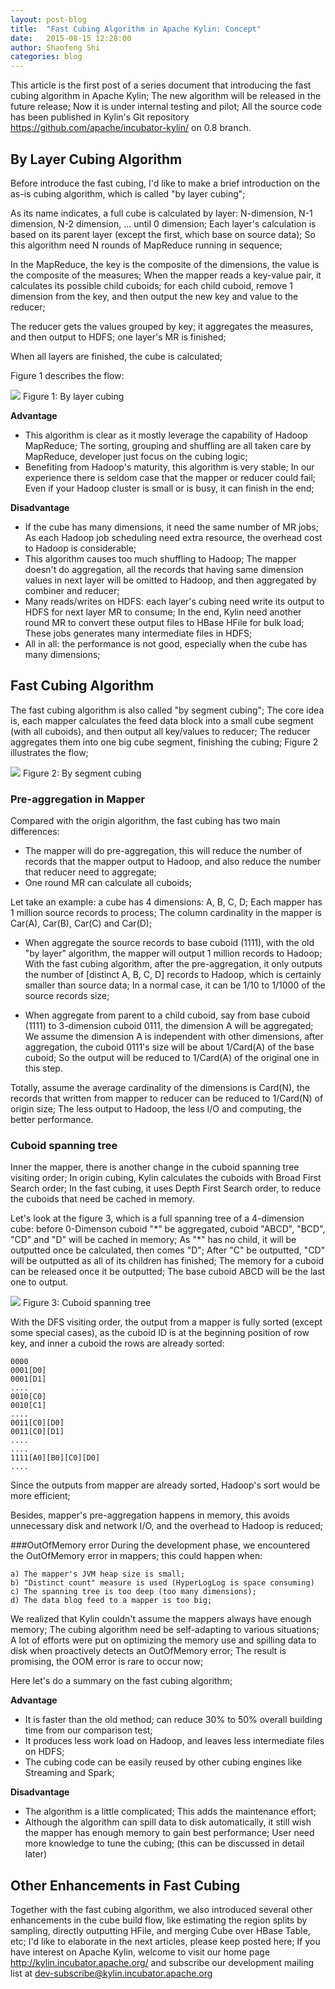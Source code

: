 ```yaml
---
layout: post-blog
title:  "Fast Cubing Algorithm in Apache Kylin: Concept"
date:   2015-08-15 12:28:00
author: Shaofeng Shi
categories: blog
---
```


This article is the first post of a series document that introducing the fast cubing algorithm in Apache Kylin; The new algorithm will be released in the future release; Now it is under internal testing and pilot; All the source code has been published in Kylin's Git repository <https://github.com/apache/incubator-kylin/> on 0.8 branch. 


## By Layer Cubing Algorithm
Before introduce the fast cubing, I'd like to make a brief introduction on the as-is cubing algorithm, which is called "by layer cubing"; 

As its name indicates, a full cube is calculated by layer: N-dimension, N-1 dimension, N-2 dimension, ... until 0 dimension; Each layer's calculation is based on its parent layer (except the first, which base on source data); So this algorithm need N rounds of MapReduce running in sequence;

In the MapReduce, the key is the composite of the dimensions, the value is the composite of the measures; When the mapper reads a key-value pair, it calculates its possible child cuboids; for each child cuboid, remove 1 dimension from the key, and then output the new key and value to the reducer; 

The reducer gets the values grouped by key; it aggregates the measures, and then output to HDFS; one layer's MR is finished;

When all layers are finished, the cube is calculated;

Figure 1 describes the flow:

![]( /images/blog/by-layer-cubing.png)
Figure 1: By layer cubing


**Advantage**

* This algorithm is clear as it mostly leverage the capability of Hadoop MapReduce; The sorting, grouping and shuffling are all taken care by MapReduce, developer just focus on the cubing logic;
* Benefiting from Hadoop's maturity, this algorithm is very stable; In our experience there is seldom case that the mapper or reducer could fail; Even if your Hadoop cluster is small or is busy, it can finish in the end;


**Disadvantage**

* If the cube has many dimensions, it need the same number of MR jobs; As each Hadoop job scheduling need extra resource, the overhead cost to Hadoop is considerable; 
* This algorithm causes too much shuffling to Hadoop; The mapper doesn't do aggregation, all the records that having same dimension values in next layer will be omitted to Hadoop, and then aggregated by combiner and reducer;
* Many reads/writes on HDFS: each layer's cubing need write its output to HDFS for next layer MR to consume; In the end, Kylin need another round MR to convert these output files to HBase HFile for bulk load; These jobs generates many intermediate files in HDFS;
* All in all: the performance is not good, especially when the cube has many dimensions; 



## Fast Cubing Algorithm
The fast cubing algorithm is also called "by segment cubing"; The core idea is, each mapper calculates the feed data block into a small cube segment (with all cuboids), and then output all key/values to reducer; The reducer aggregates them into one big cube segment, finishing the cubing; Figure 2 illustrates the flow;


![]( /images/blog/by-segment-cubing.png)
Figure 2: By segment cubing

### Pre-aggregation in Mapper
Compared with the origin algorithm, the fast cubing has two main differences:

* The mapper will do pre-aggregation, this will reduce the number of records that the mapper output to Hadoop, and also reduce the number that reducer need to aggregate;
* One round MR can calculate all cuboids; 

Let take an example: a cube has 4 dimensions: A, B, C, D; Each mapper has 1 million source records to process; The column cardinality in the mapper is Car(A), Car(B), Car(C) and Car(D); 

* When aggregate the source records to base cuboid (1111), with the old "by layer" algorithm, the mapper will output 1 million records to Hadoop; With the fast cubing algorithm, after the pre-aggregation, it only outputs the number of [distinct A, B, C, D] records to Hadoop, which is certainly smaller than source data; In a normal case, it can be 1/10 to 1/1000 of the source records size;

* When aggregate from parent to a child cuboid, say from base cuboid (1111) to 3-dimension cuboid 0111, the dimension A will be aggregated; We assume the dimension A is independent with other dimensions, after aggregation, the cuboid 0111's size will be about 1/Card(A) of the base cuboid; So the output will be reduced to 1/Card(A) of the original one in this step. 

Totally, assume the average cardinality of the dimensions is Card(N), the records that written from mapper to reducer can be reduced to 1/Card(N) of origin size; The less output to Hadoop, the less I/O and computing, the better performance.

### Cuboid spanning tree
Inner the mapper, there is another change in the cuboid spanning tree visiting order; In origin cubing, Kylin calculates the cuboids with Broad First Search order; In the fast cubing, it uses Depth First Search order, to reduce the cuboids that need be cached in memory.

Let's look at the figure 3, which is a full spanning tree of a 4-dimension cube: before 0-Dimenson cuboid "\*" be aggregated, cuboid "ABCD", "BCD", "CD" and "D" will be cached in memory; As "\*" has no child, it will be outputted once be calculated, then comes "D"; After "C" be outputted, "CD" will be outputted as all of its children has finished; The memory for a cuboid can be released once it be outputted; The base cuboid ABCD will be the last one to output.

![]( /images/blog/cube-spanning-tree.png)
Figure 3: Cuboid spanning tree

With the DFS visiting order, the output from a mapper is fully sorted (except some special cases), as the cuboid ID is at the beginning position of row key, and inner a cuboid the rows are already sorted:

```
0000
0001[D0]
0001[D1]
....
0010[C0]
0010[C1]
....
0011[C0][D0]
0011[C0][D1]
....
....
1111[A0][B0][C0][D0]
....
```
Since the outputs from mapper are already sorted, Hadoop's sort would be more efficient;  

Besides, mapper's pre-aggregation happens in memory, this avoids unnecessary disk and network I/O, and the overhead to Hadoop is reduced; 

###OutOfMemory error
During the development phase, we encountered the OutOfMemory error in mappers; this could happen when: 

	a) The mapper's JVM heap size is small;
	b) "Distinct count" measure is used (HyperLogLog is space consuming) 
	c) The spanning tree is too deep (too many dimensions);
	d) The data blog feed to a mapper is too big;

We realized that Kylin couldn't assume the mappers always have enough memory; The cubing algorithm need be self-adapting to various situations; A lot of efforts were put on optimizing the memory use and spilling data to disk when proactively detects an OutOfMemory error; The result is promising, the OOM error is rare to occur now;

Here let's do a summary on the fast cubing algorithm;

**Advantage**

* It is faster than the old method; can reduce 30% to 50% overall building time from our comparison test; 
* It produces less work load on Hadoop, and leaves less intermediate files on HDFS;
* The cubing code can be easily reused by other cubing engines like Streaming and Spark;

**Disadvantage**

* The algorithm is a little complicated; This adds the maintenance effort;
* Although the algorithm can spill data to disk automatically, it still wish the mapper has enough memory to gain best performance; User need more knowledge to tune the cubing; (this can be discussed in detail later)

## Other Enhancements in Fast Cubing

Together with the fast cubing algorithm, we also introduced several other enhancements in the cube build flow, like estimating the region splits by sampling, directly outputting HFile, and merging Cube over HBase Table, etc; I'd like to elaborate in the next articles, please keep posted here; If you have interest on Apache Kylin, welcome to visit our home page <http://kylin.incubator.apache.org/> and subscribe our development mailing list at <dev-subscribe@kylin.incubator.apache.org>